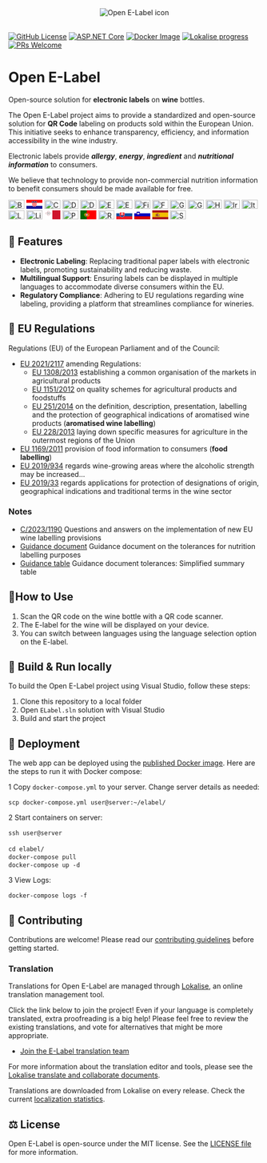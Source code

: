 <div align="center">
<img src="https://raw.githubusercontent.com/filipecarneiro/ELabel/main/wwwroot/img/icon.png" width="100" height="100" alt="Open E-Label icon">
</div>

<br/>

[![GitHub License](https://img.shields.io/github/license/filipecarneiro/ELabel)](https://github.com/filipecarneiro/ELabel/blob/main/LICENSE.txt)
[![ASP.NET Core](https://img.shields.io/badge/ASP.NET_Core-8.0-blue)](https://learn.microsoft.com/en-us/aspnet/core/?view=aspnetcore-8.0)
[![Docker Image](https://img.shields.io/badge/Docker-Image-blue?link=https%3A%2F%2Fhub.docker.com%2Fr%2Ffcarneiro%2Felabel)](https://hub.docker.com/repository/docker/fcarneiro/elabel/general)
[![Lokalise progress](https://img.shields.io/badge/Lokalise-100%25-FF6336)](https://app.lokalise.com/public/811531676572f985a58773.20133510/)
[![PRs Welcome](https://img.shields.io/badge/PRs-welcome-brightgreen.svg)](https://makeapullrequest.com)

# Open E-Label

Open-source solution for **electronic labels** on **wine** bottles.

The Open E-Label project aims to provide a standardized and open-source solution for **QR Code** labeling on products sold within the European Union. This initiative seeks to enhance transparency, efficiency, and information accessibility in the wine industry.

Electronic labels provide ***allergy***, ***energy***, ***ingredient*** and ***nutritional information*** to consumers.

We believe that technology to provide non-commercial nutrition information to benefit consumers should be made available for free.

[<img title="Bulgarian" width="32" height="18" src="https://raw.githubusercontent.com/filipecarneiro/ELabel/main/wwwroot/lib/flag-icons/flags/4x3/bg.svg" target="_blank" />](https://app.lokalise.com/project/811531676572f985a58773.20133510/?view=single&reference_lang_id=640&single_lang_id=781)
[<img title="Croatian" width="32" height="18" src="https://raw.githubusercontent.com/filipecarneiro/ELabel/main/wwwroot/lib/flag-icons/flags/4x3/hr.svg" target="_blank" />](https://app.lokalise.com/project/811531676572f985a58773.20133510/?view=single&reference_lang_id=640&single_lang_id=793)
[<img title="Czech" width="32" height="18" src="https://raw.githubusercontent.com/filipecarneiro/ELabel/main/wwwroot/lib/flag-icons/flags/4x3/cz.svg" target="_blank" />](https://app.lokalise.com/project/811531676572f985a58773.20133510/?view=single&reference_lang_id=640&single_lang_id=765)
[<img title="Danish" width="32" height="18" src="https://raw.githubusercontent.com/filipecarneiro/ELabel/main/wwwroot/lib/flag-icons/flags/4x3/dk.svg" target="_blank" />](https://app.lokalise.com/project/811531676572f985a58773.20133510/?view=single&reference_lang_id=640&single_lang_id=767)
[<img title="Dutch" width="32" height="18" src="https://raw.githubusercontent.com/filipecarneiro/ELabel/main/wwwroot/lib/flag-icons/flags/4x3/nl.svg" target="_blank" />](https://app.lokalise.com/project/811531676572f985a58773.20133510/?view=single&reference_lang_id=640&single_lang_id=737)
[<img title="English" width="32" height="18" src="https://raw.githubusercontent.com/filipecarneiro/ELabel/main/wwwroot/lib/flag-icons/flags/4x3/gb.svg" target="_blank" />](https://app.lokalise.com/project/811531676572f985a58773.20133510/?view=single&reference_lang_id=640&single_lang_id=640)
[<img title="Estonian" width="32" height="18" src="https://raw.githubusercontent.com/filipecarneiro/ELabel/main/wwwroot/lib/flag-icons/flags/4x3/ee.svg" target="_blank" />](https://app.lokalise.com/project/811531676572f985a58773.20133510/?view=single&reference_lang_id=640&single_lang_id=10154)
[<img title="Finnish" width="32" height="18" src="https://raw.githubusercontent.com/filipecarneiro/ELabel/main/wwwroot/lib/flag-icons/flags/4x3/fi.svg" target="_blank" />](https://app.lokalise.com/project/811531676572f985a58773.20133510/?view=single&reference_lang_id=640&single_lang_id=768)
[<img title="French" width="32" height="18" src="https://raw.githubusercontent.com/filipecarneiro/ELabel/main/wwwroot/lib/flag-icons/flags/4x3/fr.svg" target="_blank" />](https://app.lokalise.com/project/811531676572f985a58773.20133510/?view=single&reference_lang_id=640&single_lang_id=673)
[<img title="German" width="32" height="18" src="https://raw.githubusercontent.com/filipecarneiro/ELabel/main/wwwroot/lib/flag-icons/flags/4x3/de.svg" target="_blank" />](https://app.lokalise.com/project/811531676572f985a58773.20133510/?view=single&reference_lang_id=640&single_lang_id=666)
[<img title="Greek" width="32" height="18" src="https://raw.githubusercontent.com/filipecarneiro/ELabel/main/wwwroot/lib/flag-icons/flags/4x3/gr.svg" target="_blank" />](https://app.lokalise.com/project/811531676572f985a58773.20133510/?view=single&reference_lang_id=640&single_lang_id=761)
[<img title="Hungarian" width="32" height="18" src="https://raw.githubusercontent.com/filipecarneiro/ELabel/main/wwwroot/lib/flag-icons/flags/4x3/hu.svg" target="_blank" />](https://app.lokalise.com/project/811531676572f985a58773.20133510/?view=single&reference_lang_id=640&single_lang_id=773)
[<img title="Irish" width="32" height="18" src="https://raw.githubusercontent.com/filipecarneiro/ELabel/main/wwwroot/lib/flag-icons/flags/4x3/ie.svg" target="_blank" />](https://app.lokalise.com/project/811531676572f985a58773.20133510/?view=single&reference_lang_id=640&single_lang_id=949)
[<img title="Italian" width="32" height="18" src="https://raw.githubusercontent.com/filipecarneiro/ELabel/main/wwwroot/lib/flag-icons/flags/4x3/it.svg" target="_blank" />](https://app.lokalise.com/project/811531676572f985a58773.20133510/?view=single&reference_lang_id=640&single_lang_id=734)
[<img title="Latvian" width="32" height="18" src="https://raw.githubusercontent.com/filipecarneiro/ELabel/main/wwwroot/lib/flag-icons/flags/4x3/lv.svg" target="_blank" />](https://app.lokalise.com/project/811531676572f985a58773.20133510/?view=single&reference_lang_id=640&single_lang_id=10153)
[<img title="Lithuanian" width="32" height="18" src="https://raw.githubusercontent.com/filipecarneiro/ELabel/main/wwwroot/lib/flag-icons/flags/4x3/lt.svg" target="_blank" />](https://app.lokalise.com/project/811531676572f985a58773.20133510/?view=single&reference_lang_id=640&single_lang_id=10152)
[<img title="Maltese" width="32" height="18" src="https://raw.githubusercontent.com/filipecarneiro/ELabel/main/wwwroot/lib/flag-icons/flags/4x3/mt.svg" target="_blank" />](https://app.lokalise.com/project/811531676572f985a58773.20133510/?view=single&reference_lang_id=640&single_lang_id=882)
[<img title="Polish" width="32" height="18" src="https://raw.githubusercontent.com/filipecarneiro/ELabel/main/wwwroot/lib/flag-icons/flags/4x3/pl.svg" target="_blank" />](https://app.lokalise.com/project/811531676572f985a58773.20133510/?view=single&reference_lang_id=640&single_lang_id=748)
[<img title="Portuguese" width="32" height="18" src="https://raw.githubusercontent.com/filipecarneiro/ELabel/main/wwwroot/lib/flag-icons/flags/4x3/pt.svg" target="_blank" />](https://app.lokalise.com/project/811531676572f985a58773.20133510/?view=single&reference_lang_id=640&single_lang_id=1057)
[<img title="Romanian" width="32" height="18" src="https://raw.githubusercontent.com/filipecarneiro/ELabel/main/wwwroot/lib/flag-icons/flags/4x3/ro.svg" target="_blank" />](https://app.lokalise.com/project/811531676572f985a58773.20133510/?view=single&reference_lang_id=640&single_lang_id=770)
[<img title="Slovak" width="32" height="18" src="https://raw.githubusercontent.com/filipecarneiro/ELabel/main/wwwroot/lib/flag-icons/flags/4x3/sk.svg" target="_blank" />](https://app.lokalise.com/project/811531676572f985a58773.20133510/?view=single&reference_lang_id=640&single_lang_id=799)
[<img title="Slovene" width="32" height="18" src="https://raw.githubusercontent.com/filipecarneiro/ELabel/main/wwwroot/lib/flag-icons/flags/4x3/si.svg" target="_blank" />](https://app.lokalise.com/project/811531676572f985a58773.20133510/?view=single&reference_lang_id=640&single_lang_id=10159)
[<img title="Spanish" width="32" height="18" src="https://raw.githubusercontent.com/filipecarneiro/ELabel/main/wwwroot/lib/flag-icons/flags/4x3/es.svg" target="_blank" />](https://app.lokalise.com/project/811531676572f985a58773.20133510/?view=single&reference_lang_id=640&single_lang_id=1056)
[<img title="Swedish" width="32" height="18" src="https://raw.githubusercontent.com/filipecarneiro/ELabel/main/wwwroot/lib/flag-icons/flags/4x3/se.svg" target="_blank" />](https://app.lokalise.com/project/811531676572f985a58773.20133510/?view=single&reference_lang_id=640&single_lang_id=754)

## 🧾 Features

- **Electronic Labeling**: Replacing traditional paper labels with electronic labels, promoting sustainability and reducing waste.
- **Multilingual Support**: Ensuring labels can be displayed in multiple languages to accommodate diverse consumers within the EU.
- **Regulatory Compliance**: Adhering to EU regulations regarding wine labeling, providing a platform that streamlines compliance for wineries.

## 📖 EU Regulations

Regulations (EU) of the European Parliament and of the Council:

- [EU 2021/2117](https://eur-lex.europa.eu/legal-content/EN/TXT/?uri=CELEX%3A02021R2117-20211206) amending Regulations:
	- [EU 1308/2013](https://eur-lex.europa.eu/legal-content/EN/TXT/?uri=CELEX%3A02013R1308-20231208&qid=1701283989850) establishing a common organisation of the markets in agricultural products
	- [EU 1151/2012](https://eur-lex.europa.eu/legal-content/EN/TXT/?uri=CELEX%3A02012R1151-20220608&qid=1701284230571) on quality schemes for agricultural products and foodstuffs
	- [EU 251/2014](https://eur-lex.europa.eu/legal-content/EN/TXT/?uri=CELEX%3A02014R0251-20231208&qid=1701284265305) on the definition, description, presentation, labelling and the protection of geographical indications of aromatised wine products (**aromatised wine labelling**)
	- [EU 228/2013](https://eur-lex.europa.eu/legal-content/EN/TXT/?uri=CELEX%3A02013R0228-20211207&qid=1701284298071) laying down specific measures for agriculture in the outermost regions of the Union
- [EU 1169/2011](https://eur-lex.europa.eu/legal-content/EN/TXT/?uri=CELEX%3A02011R1169-20180101&qid=1701362311604) provision of food information to consumers (**food labelling**)
- [EU 2019/934](https://eur-lex.europa.eu/legal-content/EN/TXT/?uri=CELEX%3A32019R0934&qid=1701362513497) regards wine-growing areas where the alcoholic strength may be increased...
- [EU 2019/33](https://eur-lex.europa.eu/legal-content/EN/TXT/?uri=CELEX:02019R0033-20231208) regards applications for protection of designations of origin, geographical indications and traditional terms in the wine sector

### Notes

- [C/2023/1190](https://eur-lex.europa.eu/legal-content/EN/TXT/PDF/?uri=OJ:C_202301190) Questions and answers on the implementation of new EU wine labelling provisions
- [Guidance document](https://food.ec.europa.eu/system/files/2016-10/labelling_nutrition-vitamins_minerals-guidance_tolerances_1212_en.pdf) Guidance document on the tolerances for nutrition labelling purposes
- [Guidance table](https://food.ec.europa.eu/system/files/2016-10/labelling_nutrition-vitamins_minerals-guidance_tolerances_summary_table_012013_en.pdf) Guidance document tolerances: Simplified summary table

## 📱How to Use

1. Scan the QR code on the wine bottle with a QR code scanner.
2. The E-label for the wine will be displayed on your device.
3. You can switch between languages using the language selection option on the E-label.

## 🏃 Build & Run locally

To build the Open E-Label project using Visual Studio, follow these steps:

1. Clone this repository to a local folder
1. Open `ELabel.sln` solution with Visual Studio
1. Build and start the project

## 🚀 Deployment

The web app can be deployed using the [published Docker image](https://hub.docker.com/r/fcarneiro/elabel). Here are the steps to run it with Docker compose:

1 Copy `docker-compose.yml` to your server. Change server details as needed:

```shell
scp docker-compose.yml user@server:~/elabel/
```

2 Start containers on server:

```shell
ssh user@server

cd elabel/
docker-compose pull
docker-compose up -d
```

3 View Logs:

```shell
docker-compose logs -f
```

## 🙋 Contributing

Contributions are welcome! Please read our [contributing guidelines](CONTRIBUTING.md) before getting started.

### Translation

Translations for Open E-Label are managed through [Lokalise](https://lokalise.com/), an online translation management tool.

Click the link below to join the project! Even if your language is completely translated, extra proofreading is a big help! Please feel free to review the existing translations, and vote for alternatives that might be more appropriate.

- [Join the E-Label translation team](https://app.lokalise.com/public/811531676572f985a58773.20133510/)

For more information about the translation editor and tools, please see the [Lokalise translate and collaborate documents](https://docs.lokalise.com/en/collections/2909016-translate-and-collaborate).

Translations are downloaded from Lokalise on every release.
Check the current [localization statistics](https://app.lokalise.com/statistics/811531676572f985a58773.20133510/).

## ⚖️ License

Open E-Label is open-source under the MIT license. See the [LICENSE file](LICENSE.txt) for more information.

